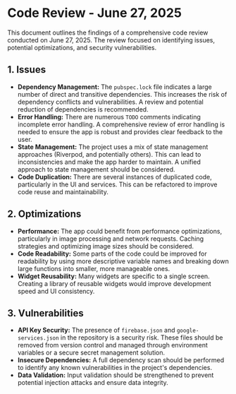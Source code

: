 # Code Review - June 27, 2025

This document outlines the findings of a comprehensive code review conducted on June 27, 2025. The review focused on identifying issues, potential optimizations, and security vulnerabilities.

## 1. Issues

* **Dependency Management:** The `pubspec.lock` file indicates a large number of direct and transitive dependencies. This increases the risk of dependency conflicts and vulnerabilities. A review and potential reduction of dependencies is recommended.
* **Error Handling:** There are numerous `TODO` comments indicating incomplete error handling. A comprehensive review of error handling is needed to ensure the app is robust and provides clear feedback to the user.
* **State Management:** The project uses a mix of state management approaches (Riverpod, and potentially others). This can lead to inconsistencies and make the app harder to maintain. A unified approach to state management should be considered.
* **Code Duplication:** There are several instances of duplicated code, particularly in the UI and services. This can be refactored to improve code reuse and maintainability.

## 2. Optimizations

* **Performance:** The app could benefit from performance optimizations, particularly in image processing and network requests. Caching strategies and optimizing image sizes should be considered.
* **Code Readability:** Some parts of the code could be improved for readability by using more descriptive variable names and breaking down large functions into smaller, more manageable ones.
* **Widget Reusability:** Many widgets are specific to a single screen. Creating a library of reusable widgets would improve development speed and UI consistency.

## 3. Vulnerabilities

* **API Key Security:** The presence of `firebase.json` and `google-services.json` in the repository is a security risk. These files should be removed from version control and managed through environment variables or a secure secret management solution.
* **Insecure Dependencies:** A full dependency scan should be performed to identify any known vulnerabilities in the project's dependencies.
* **Data Validation:** Input validation should be strengthened to prevent potential injection attacks and ensure data integrity.
